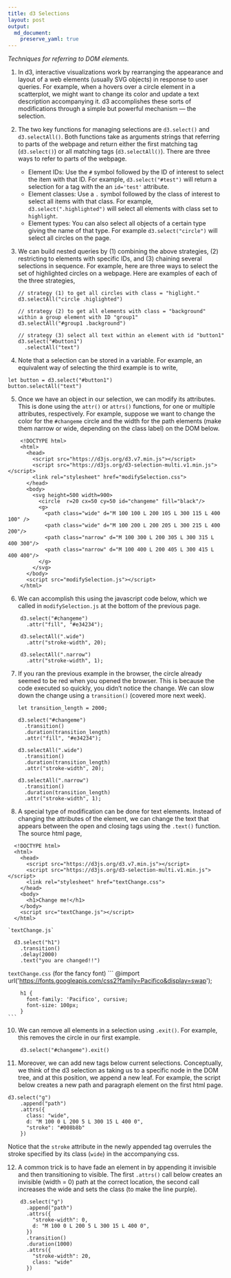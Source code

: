 ```yaml
---
title: d3 Selections
layout: post
output:
  md_document:
    preserve_yaml: true
---
```


*Techniques for referring to DOM elements.*

1. In d3, interactive visualizations work by rearranging the appearance and layout of a web elements (usually SVG objects) in response to user queries. For example, when a hovers over a circle element in a scatterplot, we might want to change its color and update a text description accompanying it. d3 accomplishes these sorts of modifications through a simple but powerful mechanism — the selection.

2. The two key functions for managing selections are `d3.select()` and `d3.selectAll()`. Both functions take as arguments strings that referring to parts of the webpage and return either the first matching tag (`d3.select()`) or all matching tags (`d3.selectAll()`). There are three ways to refer to parts of the webpage.
	* Element IDs: Use the `#` symbol followed by the ID of interest to select the item with that ID. For example, `d3.select("#test")` will return a selection for a tag with the an `id='test'` attribute.
	* Element classes: Use a `.` symbol followed by the class of interest to select all items with that class. For example, `d3.select(".highlighted")` will select all elements with class set to `highlight`.
	* Element types: You can also select all objects of a certain type giving the name of that type. For example `d3.select("circle")` will select all circles on the page.

3. We can build nested queries by (1) combining the above strategies, (2) restricting to elements with specific IDs, and (3) chaining several selections in sequence. For example, here are three ways to select the set of highlighted circles on a webpage. Here are examples of each of the three strategies,
    ```
    // strategy (1) to get all circles with class = "higlight."
    d3.selectAll("circle .higlighted")

    // strategy (2) to get all elements with class = "background" within a group element with ID "group1"
    d3.selectAll("#group1 .background")

    // strategy (3) select all text within an element with id "button1"
    d3.select("#button1")
      .selectAll("text")
    ```

4. Note that a selection can be stored in a variable. For example, an equivalent way of selecting the third example is to write,
```
let button = d3.select("#button1")
button.selectAll("text")
```

5. Once we have an object in our selection, we can modify its attributes. This is done using the `attr()` or `attrs()` functions, for one or multiple attributes, respectively. For example, suppose we want to change the color for the `#changeme` circle and the width for the path elements (make  them narrow or wide, depending on the class label) on the DOM below.
```
	<!DOCTYPE html>
	<html>
	  <head>
		<script src="https://d3js.org/d3.v7.min.js"></script>
		<script src="https://d3js.org/d3-selection-multi.v1.min.js"></script>
		<link rel="stylesheet" href="modifySelection.css">
	  </head>
	  <body>
		<svg height=500 width=900>
		  <circle  r=20 cx=50 cy=50 id="changeme" fill="black"/>
		  <g>
	    	<path class="wide" d="M 100 100 L 200 105 L 300 115 L 400 100" />
	    	<path class="wide" d="M 100 200 L 200 205 L 300 215 L 400 200"/>
	    	<path class="narrow" d="M 100 300 L 200 305 L 300 315 L 400 300"/>
	    	<path class="narrow" d="M 100 400 L 200 405 L 300 415 L 400 400"/>
		  </g>
		</svg>
	  </body>
	  <script src="modifySelection.js"></script>
	</html>
```

6. We can accomplish this using the javascript code below, which we called in `modifySelection.js` at the bottom of the previous page.
```
	d3.select("#changeme")
	  .attr("fill", "#e34234");

	d3.selectAll(".wide")
	  .attr("stroke-width", 20);

	d3.selectAll(".narrow")
	  .attr("stroke-width", 1);
```

7. If you ran the previous example in the browser, the circle already seemed to be red when you opened the browser. This is because the code executed so quickly, you didn’t notice the change. We can slow down the change using a `transition()` (covered more next week).
    ```
    let transition_length = 2000;

    d3.select("#changeme")
      .transition()
      .duration(transition_length)
      .attr("fill", "#e34234");

    d3.selectAll(".wide")
      .transition()
      .duration(transition_length)
      .attr("stroke-width", 20);

    d3.selectAll(".narrow")
      .transition()
      .duration(transition_length)
      .attr("stroke-width", 1);
    ```

9. A special type of modification can be done for text elements. Instead of changing the attributes of the element, we can change the text that appears between the open and closing tags using the `.text()` function.
	The source html page,
  ```
  	<!DOCTYPE html>
  	<html>
  	  <head>
  		<script src="https://d3js.org/d3.v7.min.js"></script>
  		<script src="https://d3js.org/d3-selection-multi.v1.min.js"></script>
  		<link rel="stylesheet" href="textChange.css">
  	  </head>
  	  <body>
  		<h1>Change me!</h1>
  	  </body>
  	  <script src="textChange.js"></script>
  	</html>
  ```
  	`textChange.js`
  ```
  	d3.select("h1")
  	  .transition()
  	  .delay(2000)
  	  .text("you are changed!!")
  ```
  `textChange.css` (for the fancy font)
    ```
    	@import url('https://fonts.googleapis.com/css2?family=Pacifico&display=swap');

    	h1 {
    	  font-family: 'Pacifico', cursive;
    	  font-size: 100px;
    	}
    ```

10. We can remove all elements in a selection using `.exit()`. For example, this removes the circle in our first example.
```
	d3.select("#changeme").exit()
```

11. Moreover, we can add new tags below current selections. Conceptually, we think of the d3 selection as taking us to a specific node in the DOM tree, and at this position, we append a new leaf. For example, the script below creates a new path and paragraph element on the first html page.
  ```
  d3.select("g")
	  .append("path")
	  .attrs({
		class: "wide",
		d: "M 100 0 L 200 5 L 300 15 L 400 0",
		"stroke": "#008b8b"
	  })
  ```
  Notice that the `stroke` attribute in the newly appended tag overrules the stroke specified by its class (`wide`) in the accompanying css.

12. A common trick is to have fade an element in by appending it invisible and then transitioning to visible. The first `.attrs()` call below creates an invisible (width = 0) path at the correct location, the second call increases the wide and sets the class (to make the line purple).
```
	d3.select("g")
	  .append("path")
	  .attrs({
	    "stroke-width": 0,
	    d: "M 100 0 L 200 5 L 300 15 L 400 0",
	  })
	  .transition()
	  .duration(1000)
	  .attrs({
	    "stroke-width": 20,
	    class: "wide"
	  })
  ```
